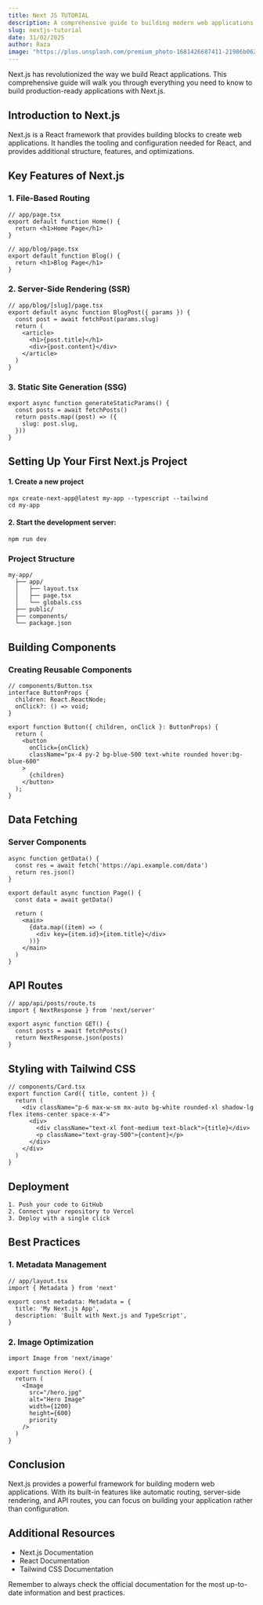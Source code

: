 ```yaml
---
title: Next JS TUTORIAL
description: A comprehensive guide to building modern web applications with Next.js
slug: nextjs-tutorial
date: 31/02/2025
author: Raza
image: "https://plus.unsplash.com/premium_photo-1681426687411-21986b0626a8?q=80&w=2070&auto=format&fit=crop&ixlib=rb-4.0.3&ixid=M3wxMjA3fDB8MHxwaG90by1wYWdlfHx8fGVufDB8fHx8fA%3D%3D"
---
```


Next.js has revolutionized the way we build React applications. This comprehensive guide will walk you through everything you need to know to build production-ready applications with Next.js.

## Introduction to Next.js

Next.js is a React framework that provides building blocks to create web applications. It handles the tooling and configuration needed for React, and provides additional structure, features, and optimizations.

## Key Features of Next.js

### 1. File-Based Routing
```tsx showLineNumbers {3}
// app/page.tsx
export default function Home() {
  return <h1>Home Page</h1>
}

// app/blog/page.tsx
export default function Blog() {
  return <h1>Blog Page</h1>
}
```
### 2. Server-Side Rendering (SSR)
```tsx showLineNumbers  {6-7}
// app/blog/[slug]/page.tsx
export default async function BlogPost({ params }) {
  const post = await fetchPost(params.slug)
  return (
    <article>
      <h1>{post.title}</h1>
      <div>{post.content}</div>
    </article>
  )
}
```
### 3. Static Site Generation (SSG)
```tsx showLineNumbers
export async function generateStaticParams() {
  const posts = await fetchPosts()
  return posts.map((post) => ({
    slug: post.slug,
  }))
}
```
## Setting Up Your First Next.js Project
#### 1. Create a new project
```tsx showLineNumbers
npx create-next-app@latest my-app --typescript --tailwind
cd my-app
```
#### 2. Start the development server:
```tsx showLineNumbers
npm run dev
```
### Project Structure
```tsx showLineNumbers
my-app/
  ├── app/
  │   ├── layout.tsx
  │   ├── page.tsx
  │   └── globals.css
  ├── public/
  ├── components/
  └── package.json
```
## Building Components
### Creating Reusable Components
```tsx showLineNumbers
// components/Button.tsx
interface ButtonProps {
  children: React.ReactNode;
  onClick?: () => void;
}

export function Button({ children, onClick }: ButtonProps) {
  return (
    <button 
      onClick={onClick}
      className="px-4 py-2 bg-blue-500 text-white rounded hover:bg-blue-600"
    >
      {children}
    </button>
  );
}
```
## Data Fetching
### Server Components
```tsx showLineNumbers
async function getData() {
  const res = await fetch('https://api.example.com/data')
  return res.json()
}

export default async function Page() {
  const data = await getData()
  
  return (
    <main>
      {data.map((item) => (
        <div key={item.id}>{item.title}</div>
      ))}
    </main>
  )
}
```
## API Routes
```tsx showLineNumbers
// app/api/posts/route.ts
import { NextResponse } from 'next/server'

export async function GET() {
  const posts = await fetchPosts()
  return NextResponse.json(posts)
}
```
## Styling with Tailwind CSS
```tsx showLineNumbers
// components/Card.tsx
export function Card({ title, content }) {
  return (
    <div className="p-6 max-w-sm mx-auto bg-white rounded-xl shadow-lg flex items-center space-x-4">
      <div>
        <div className="text-xl font-medium text-black">{title}</div>
        <p className="text-gray-500">{content}</p>
      </div>
    </div>
  )
}
```
## Deployment
```tsx 
1. Push your code to GitHub 
2. Connect your repository to Vercel
3. Deploy with a single click
```
## Best Practices
### 1. Metadata Management
```tsx showLineNumbers
// app/layout.tsx
import { Metadata } from 'next'

export const metadata: Metadata = {
  title: 'My Next.js App',
  description: 'Built with Next.js and TypeScript',
}
```
### 2. Image Optimization
```tsx showLineNumbers
import Image from 'next/image'

export function Hero() {
  return (
    <Image
      src="/hero.jpg"
      alt="Hero Image"
      width={1200}
      height={600}
      priority
    />
  )
}
```
## Conclusion

Next.js provides a powerful framework for building modern web applications. With its built-in features like automatic routing, server-side rendering, and API routes, you can focus on building your application rather than configuration.

## Additional Resources

* Next.js Documentation
* React Documentation 
* Tailwind CSS Documentation 

Remember to always check the official documentation for the most up-to-date information and best practices.

